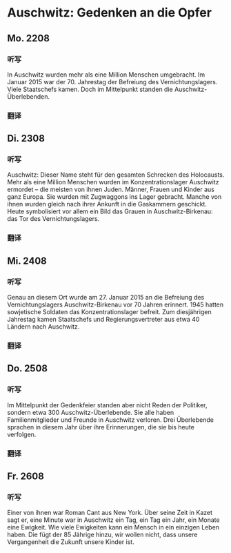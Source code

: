 Auschwitz: Gedenken an die Opfer
==========

## Mo. 2208

### 听写

In Auschwitz wurden mehr als eine Million Menschen umgebracht. Im Januar 2015 war der 70. Jahrestag der Befreiung des Vernichtungslagers. Viele Staatschefs kamen. Doch im Mittelpunkt standen die Auschwitz-Überlebenden.

### 翻译

## Di. 2308

### 听写

Auschwitz: Dieser Name steht für den gesamten Schrecken des Holocausts. Mehr als eine Million Menschen wurden im Konzentrationslager Auschwitz ermordet – die meisten von ihnen Juden. Männer, Frauen und Kinder aus ganz Europa. Sie wurden mit Zugwaggons ins Lager gebracht. Manche von ihnen wurden gleich nach ihrer Ankunft in die Gaskammern geschickt. Heute symbolisiert vor allem ein Bild das Grauen in Auschwitz-Birkenau: das Tor des Vernichtungslagers.

### 翻译

## Mi. 2408

### 听写

Genau an diesem Ort wurde am 27. Januar 2015 an die Befreiung des Vernichtungslagers Auschwitz-Birkenau vor 70 Jahren erinnert. 1945 hatten sowjetische Soldaten das Konzentrationslager befreit. Zum diesjährigen Jahrestag kamen Staatschefs und Regierungsvertreter aus etwa 40 Ländern nach Auschwitz.

### 翻译

## Do. 2508

### 听写

Im Mittelpunkt der Gedenkfeier standen aber nicht Reden der Politiker, sondern etwa 300 Auschwitz-Überlebende. Sie alle haben Familienmitglieder und Freunde in Auschwitz verloren. Drei Überlebende sprachen in diesem Jahr über ihre Erinnerungen, die sie bis heute verfolgen.

### 翻译

## Fr. 2608

### 听写

Einer von ihnen war Roman Cant aus New York. Über seine Zeit in Kazet sagt er, eine Minute war in Auschwitz ein Tag, ein Tag ein Jahr, ein Monate eine Ewigkeit. Wie viele Ewigkeiten kann ein Mensch in ein einzigen Leben haben. Die fügt der 85 Jährige hinzu, wir wollen nicht, dass unsere Vergangenheit die Zukunft unsere Kinder ist.

